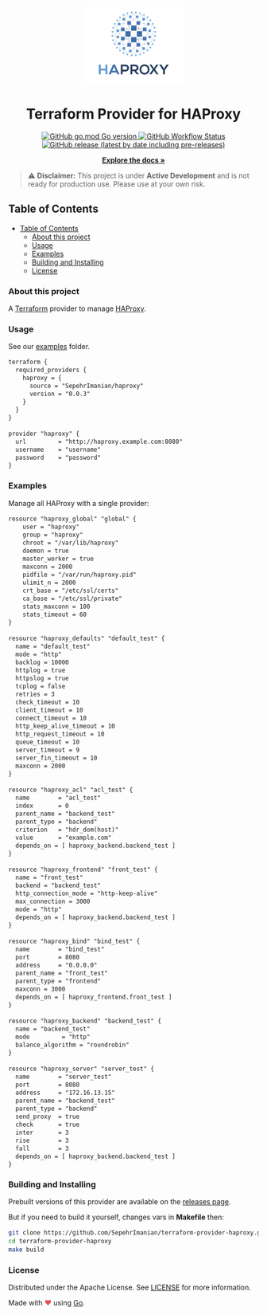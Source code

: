 <p align="center">
  <a href="https://github.com/SepehrImanian/terraform-provider-haproxy">
    <img src="./assets/haproxy.png" alt="minio-provider-terraform" width="200">
  </a>
  <h1 align="center" style="font-weight: bold">Terraform Provider for HAProxy</h1>
  <p align="center">
    <a href="https://golang.org/doc/devel/release.html">
      <img alt="GitHub go.mod Go version" src="https://img.shields.io/github/go-mod/go-version/SepehrImanian/terraform-provider-haproxy?style=flat-square">
    </a>
    <a href="https://github.com/SepehrImanian/terraform-provider-haproxy/actions?query=workflow%3A%22Terraform+Provider+CI%22">
      <img alt="GitHub Workflow Status" src="https://img.shields.io/github/v/release/SepehrImanian/terraform-provider-haproxy?style=flat-square">
    </a>
    <a href="https://github.com/SepehrImanian/terraform-provider-haproxy/releases">
      <img alt="GitHub release (latest by date including pre-releases)" src="https://img.shields.io/github/license/SepehrImanian/terraform-provider-haproxy?style=flat-square">
    </a>
  </p>
  <p align="center">
    <a href="https://github.com/SepehrImanian/terraform-provider-haproxy/tree/master/docs"><strong>Explore the docs »</strong></a>
  </p>
</p>

> ⚠️ **Disclaimer:** This project is under **Active Development** and is not ready for production use. Please use at your own risk.

## Table of Contents
- [Table of Contents](#table-of-contents)
  - [About this project](#about-this-project)
  - [Usage](#usage)
  - [Examples](#examples)
  - [Building and Installing](#building-and-installing)
  - [License](#license)

### About this project

A [Terraform](https://www.terraform.io) provider to manage [HAProxy](https://www.haproxy.com/).

### Usage

See our [examples](./examples/) folder.

```hcl
terraform {
  required_providers {
    haproxy = {
      source = "SepehrImanian/haproxy"
      version = "0.0.3"
    }
  }
}

provider "haproxy" {
  url         = "http://haproxy.example.com:8080"
  username    = "username"
  password    = "password"
}
```

### Examples

Manage all HAProxy with a single provider:

```hcl
resource "haproxy_global" "global" {
    user = "haproxy"
    group = "haproxy"
    chroot = "/var/lib/haproxy"
    daemon = true
    master_worker = true
    maxconn = 2000
    pidfile = "/var/run/haproxy.pid"
    ulimit_n = 2000
    crt_base = "/etc/ssl/certs"
    ca_base = "/etc/ssl/private"
    stats_maxconn = 100
    stats_timeout = 60
}

resource "haproxy_defaults" "default_test" {
  name = "default_test"
  mode = "http"
  backlog = 10000
  httplog = true
  httpslog = true
  tcplog = false
  retries = 3
  check_timeout = 10
  client_timeout = 10
  connect_timeout = 10
  http_keep_alive_timeout = 10
  http_request_timeout = 10
  queue_timeout = 10
  server_timeout = 9
  server_fin_timeout = 10
  maxconn = 2000
}

resource "haproxy_acl" "acl_test" {
  name        = "acl_test"
  index       = 0
  parent_name = "backend_test"
  parent_type = "backend"
  criterion   = "hdr_dom(host)"
  value       = "example.com"
  depends_on = [ haproxy_backend.backend_test ]
}

resource "haproxy_frontend" "front_test" {
  name = "front_test"
  backend = "backend_test"
  http_connection_mode = "http-keep-alive"
  max_connection = 3000
  mode = "http"
  depends_on = [ haproxy_backend.backend_test ]
}

resource "haproxy_bind" "bind_test" {
  name        = "bind_test"
  port        = 8080
  address     = "0.0.0.0"
  parent_name = "front_test"
  parent_type = "frontend"
  maxconn = 3000
  depends_on = [ haproxy_frontend.front_test ]
}

resource "haproxy_backend" "backend_test" {
  name = "backend_test"
  mode         = "http"
  balance_algorithm = "roundrobin"
}

resource "haproxy_server" "server_test" {
  name        = "server_test"
  port        = 8080
  address     = "172.16.13.15"
  parent_name = "backend_test"
  parent_type = "backend"
  send_proxy  = true
  check       = true
  inter       = 3
  rise        = 3
  fall        = 3
  depends_on = [ haproxy_backend.backend_test ]
}
```

### Building and Installing

Prebuilt versions of this provider are available on the [releases page](https://github.com/SepehrImanian/terraform-provider-haproxy/releases/latest).

But if you need to build it yourself, changes vars in **Makefile** then:

```bash
git clone https://github.com/SepehrImanian/terraform-provider-haproxy.git
cd terraform-provider-haproxy
make build
```

### License

Distributed under the Apache License. See [LICENSE](./LICENSE) for more information.

Made with <span style="color: #e25555;">&#9829;</span> using [Go](https://golang.org/).